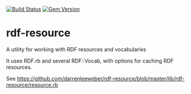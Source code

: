 [![Build Status](https://travis-ci.org/darrenleeweber/rdf-resource.svg?branch=master)](https://travis-ci.org/darrenleeweber/rdf-resource) [![Gem Version](https://badge.fury.io/rb/rdf-resource.svg)](http://badge.fury.io/rb/rdf-resource)

# rdf-resource
A utility for working with RDF resources and vocabularies

It uses RDF.rb and several RDF::Vocab, with options for
caching RDF resources.

See https://github.com/darrenleeweber/rdf-resource/blob/master/lib/rdf-resource/resource.rb
